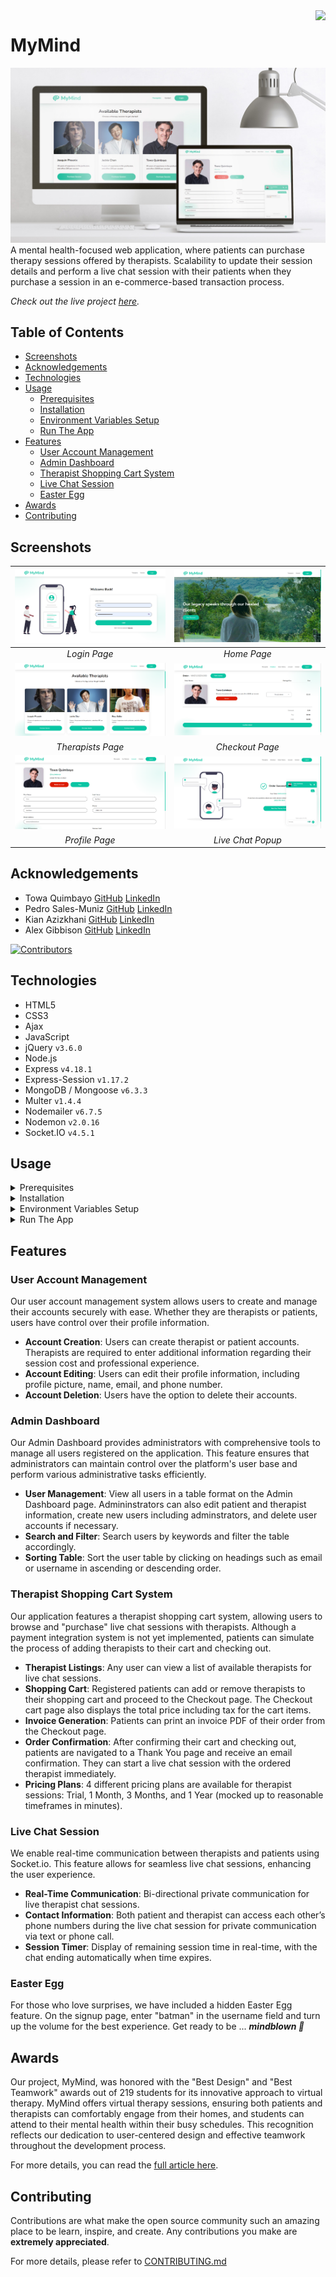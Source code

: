 <img align="right" src="https://visitor-badge.laobi.icu/badge?page_id=towaquimbayo.MyMind" />

# MyMind

![MyMind Thumbnail](screenshots/mymind-thumbnail.jpg)
A mental health-focused web application, where patients can purchase therapy sessions offered by therapists. Scalability to update their session details and perform a live chat session with their patients when they purchase a session in an e-commerce-based transaction process.

_Check out the live project [_here_](https://mymind.towaquimbayo.com/)._

## Table of Contents

* [Screenshots](#screenshots)
* [Acknowledgements](#acknowledgements)
* [Technologies](#technologies)
* [Usage](#usage)
  * [Prerequisites](#prerequisites)
  * [Installation](#installation)
  * [Environment Variables Setup](#environment-variables-setup)
  * [Run The App](#run-the-app)
* [Features](#features)
  * [User Account Management](#user-account-management)
  * [Admin Dashboard](#admin-dashboard)
  * [Therapist Shopping Cart System](#therapist-shopping-cart-system)
  * [Live Chat Session](#live-chat-session)
  * [Easter Egg](#easter-egg)
* [Awards](#awards)
* [Contributing](#contributing)

## Screenshots

| ![Login Page](screenshots/login.png) | ![Home Page](screenshots/home.png) |
|:--:|:--:|
| _Login Page_ | _Home Page_ |
| ![Therapists Page](screenshots/therapists.png) | ![Checkout Page](screenshots/checkout.png) |
| _Therapists Page_ | _Checkout Page_ |
| ![Profile Page](screenshots/profile.png) | ![Live Chat Popup](screenshots/chat-session.png) |
| _Profile Page_ | _Live Chat Popup_ |

## Acknowledgements

* Towa Quimbayo [GitHub](https://github.com/towaquimbayo) [LinkedIn](https://www.linkedin.com/in/towa-quimbayo/)
* Pedro Sales-Muniz [GitHub](https://github.com/salesp07) [LinkedIn](https://www.linkedin.com/in/pedro-sales-muniz/)
* Kian Azizkhani [GitHub](https://github.com/KianAzizkhani) [LinkedIn](https://www.linkedin.com/in/kian-azizkhani/)
* Alex Gibbison [GitHub](https://github.com/Soultey) [LinkedIn](https://www.linkedin.com/in/alexander-gibbison-786683153/)

[![Contributors](https://contrib.rocks/image?repo=towaquimbayo/MyMind)](https://github.com/towaquimbayo/MyMind/graphs/contributors)

## Technologies

* HTML5
* CSS3
* Ajax
* JavaScript
* jQuery `v3.6.0`
* Node.js
* Express `v4.18.1`
* Express-Session `v1.17.2`
* MongoDB / Mongoose `v6.3.3`
* Multer `v1.4.4`
* Nodemailer `v6.7.5`
* Nodemon `v2.0.16`
* Socket.IO `v4.5.1`

## Usage

<details>
  <summary>Prerequisites</summary>

### Prerequisites

* [VSCode](https://code.visualstudio.com/download/)
* [Git](https://git-scm.com/downloads/)
* [Node.js](https://nodejs.org/en/download/)

</details>

<details>
  <summary>Installation</summary>

### Installation

1. Install latest npm package version.

  ```sh
  npm install npm@latest -g
  ```

2. Clone the repository to local machine.

  ```sh
  git clone https://github.com/towaquimbayo/MyMind.git
  ```

3. Installing required dependencies requires Node and npm.

  ```sh
  npm install
  ```

</details>

<details>
  <summary>Environment Variables Setup</summary>

### Environment Variables Setup

For the project to run correctly, environment variables are required. Rename the `.env.example` to `.env`.

1. Create a free MongoDB Atlas account at <https://www.mongodb.com/cloud/atlas/register>. Then create a database Cluster and connect your project to that Cluster by clicking on the `Connect`, select the `Connect To Your Application` option and copy the Database `URI` string as your `DATABASE_URL`. Finally, replace the `username` and `password` fields in the URI string with your database credentials.
2. Either enter your email account credentials for the Nodemailer transporter credentials or create a Gmail account to generate an App Password by following the instructions at <https://medium.com/@y.mehnati_49486/how-to-send-an-email-from-your-gmail-account-with-nodemailer-837bf09a7628>.

</details>

<details>
  <summary>Run The App</summary>

### Run The App

Running the application locally or in production is straightforward since both the frontend and backend are integrated into a single Node.js application running on port 8000.

Execute `npm start` to run locally in development mode or production mode.

</details>

## Features

### User Account Management

Our user account management system allows users to create and manage their accounts securely with ease. Whether they are therapists or patients, users have control over their profile information.

* __Account Creation__: Users can create therapist or patient accounts. Therapists are required to enter additional information regarding their session cost and professional experience.
* __Account Editing__: Users can edit their profile information, including profile picture, name, email, and phone number.
* __Account Deletion__: Users have the option to delete their accounts.

### Admin Dashboard

Our Admin Dashboard provides administrators with comprehensive tools to manage all users registered on the application. This feature ensures that administrators can maintain control over the platform's user base and perform various administrative tasks efficiently.

* __User Management__: View all users in a table format on the Admin Dashboard page. Admininstrators can also edit patient and therapist information, create new users including adminstrators, and delete user accounts if necessary.
* __Search and Filter__: Search users by keywords and filter the table accordingly.
* __Sorting Table__: Sort the user table by clicking on headings such as email or username in ascending or descending order.

### Therapist Shopping Cart System

Our application features a therapist shopping cart system, allowing users to browse and "purchase" live chat sessions with therapists. Although a payment integration system is not yet implemented, patients can simulate the process of adding therapists to their cart and checking out.

* __Therapist Listings__: Any user can view a list of available therapists for live chat sessions.
* __Shopping Cart__: Registered patients can add or remove therapists to their shopping cart and proceed to the Checkout page. The Checkout cart page also displays the total price including tax for the cart items.
* __Invoice Generation__: Patients can print an invoice PDF of their order from the Checkout page.
* __Order Confirmation__: After confirming their cart and checking out, patients are navigated to a Thank You page and receive an email confirmation. They can start a live chat session with the ordered therapist immediately.
* __Pricing Plans__: 4 different pricing plans are available for therapist sessions: Trial, 1 Month, 3 Months, and 1 Year (mocked up to reasonable timeframes in minutes).

### Live Chat Session

We enable real-time communication between therapists and patients using Socket.io. This feature allows for seamless live chat sessions, enhancing the user experience.

* __Real-Time Communication__: Bi-directional private communication for live therapist chat sessions.
* __Contact Information__: Both patient and therapist can access each other’s phone numbers during the live chat session for private communication via text or phone call.
* __Session Timer__: Display of remaining session time in real-time, with the chat ending automatically when time expires.

### Easter Egg

For those who love surprises, we have included a hidden Easter Egg feature. On the signup page, enter "batman" in the username field and turn up the volume for the best experience. Get ready to be ... _**mindblown 🦇**_

## Awards

Our project, MyMind, was honored with the "Best Design" and "Best Teamwork" awards out of 219 students for its innovative approach to virtual therapy. MyMind offers virtual therapy sessions, ensuring both patients and therapists can comfortably engage from their homes, and students can attend to their mental health within their busy schedules. This recognition reflects our dedication to user-centered design and effective teamwork throughout the development process.

For more details, you can read the [full article here](https://commons.bcit.ca/news/2022/06/computing-students-develop-apps-to-make-life-better/).

## Contributing

Contributions are what make the open source community such an amazing place to be learn, inspire, and create. Any contributions you make are __extremely appreciated__.

For more details, please refer to [CONTRIBUTING.md](CONTRIBUTING.md)
